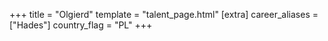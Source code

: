 +++
title = "Olgierd"
template = "talent_page.html"
[extra]
career_aliases = ["Hades"]
country_flag = "PL"
+++
